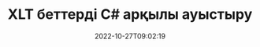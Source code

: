 ---
############################# Static ############################
layout: "auto-gen-merger"
date: 2022-10-27T09:02:19
draft: false
otherformats: ott pdf pps ppsx ppt pptx rtf tex vdx vsdm vsdx vssm vssx vstm vstx vsx

############################# Head ############################
head_title: "C# ішіндегі XLT беттерді ауыстыру және алмасу"
head_description: "Құжаттарды біріктіру API арқылы XLT файлындағы екі беттің орнын C# арқылы ауыстырыңыз және ауыстырыңыз."

############################# Header ############################
title: "XLT беттерді C# арқылы ауыстыру"
description: "XLT беттерді .NET кодының бірнеше жолымен ауыстырыңыз."
bg_image: "https://cms.admin.containerize.com/templates/aspose/App_Themes/V3/images/bg/header1.png"
bg_overlay: false
button:
    enable: true
    icon: "fas fa-arrow-down"
    label: "Тегін сынақ нұсқасын жүктеп алыңыз"
    link: "https://downloads.groupdocs.com/merger/net"

############################# SubMenu ############################
submenu:
    enable: true

    left:
        img_alt: "GroupDocs.Merger for .NET"
        image: "https://cms.admin.containerize.com/templates/groupdocs/images/product-logos/90x90-noborder/groupdocs-merger-net.png"
        product: "GroupDocs.Merger"
        platform: ".NET"

    middle:
        button:

            # button loop
            - link: "https://apireference.groupdocs.com/merger/net"
              text: "API анықтамасы"

            # button loop
            - link: "https://github.com/groupdocs-merger"
              text: "Код мысалдары"

            # button loop
            - link: "https://products.groupdocs.app/merger/family"
              text: "Тікелей демонстрациялар"

            # button loop
            - link: "https://purchase.groupdocs.com/pricing/merger/net"
              text: "Баға белгілеу"

    right:
        link_download: "https://downloads.groupdocs.com/merger"
        link_learn: "https://docs.groupdocs.com/merger/net"
        link_buy: "https://purchase.groupdocs.com"

############################# About ############################
about:
    enable: true
    title: "GroupDocs.Merger for .NET API туралы"
    content: |
        [GroupDocs.Merger for .NET](/kk/merger/net/) PDF, Microsoft Office (Word, Excel, PowerPoint) сияқты кең ауқымды құжат пішімдерін қауіпсіз біріктіру және бөлу үшін қарапайым шешімді ұсынады. , OneNote), OpenDocument, HTML, кескіндер және .NET қолданбаларындағы басқалар. Кодтың бірнеше жолын қосу арқылы құжаттардағы беттердің бағытын жылжыту, жою, бұру, ауыстыру, шығарып алу немесе өзгерту сияқты бірнеше құжат операцияларын орындаңыз. Құжаттарды біріктіретін API сонымен қатар құжат құрылымын, пішімдеу мен беттегі мазмұнды талдау үшін құжат беттерін кескін ретінде алдын ала қарауды қолдайды.
        
        GroupDocs.Merger API файл бетін ауыстыру мүмкіндіктерін қажет ететін корпоративтік шешімдер үшін дұрыс таңдау болып табылады. Бұл API интерфейстеріне .NET Framework, .NET Standard, .NET Core, Mono қоса алғанда, барлық негізгі операциялық жүйелер мен платформаларда жақсы қолдау көрсетіледі.

############################# Steps ############################
steps:
    enable: true
    title_left: ".NET ішіндегі XLT файл беттерін ауыстыру"
    content_left: |
        [GroupDocs.Merger for .NET](/kk/merger/net/) C# әзірлеушілеріне бірнеше оңай қадамдарды орындау арқылы XLT файлындағы беттерді ауыстыруды жеңілдетеді. .
        
        * Алмасу үшін бет нөмірлерін көрсету үшін **SwapOptions** параметрін инициализациялаңыз.
        * **Merger** жаңа данасын жасаңыз және бастапқы құжат жолын конструктор параметрі ретінде өткізіңіз.
        * **SwapPages** қоңырау шалыңыз және **SwapOptions** нысанын өткізіңіз.
        * **Save** дегенге қоңырау шалып, нәтиже құжатын сақтау үшін файл жолын көрсетіңіз.

    title_right: "Жүйе талаптары"
    content_right: |
        GroupDocs.Merger for .NET API интерфейстеріне барлық негізгі платформалар мен операциялық жүйелерде қолдау көрсетіледі. Төмендегі кодты орындамас бұрын, жүйеде келесі алғышарттар орнатылғанына көз жеткізіңіз.

        * Операциялық жүйелер: Microsoft Windows, Linux, MacOS
        * Әзірлеу орталары: Visual Studio, Xamarin, MonoDevelop
        * Фреймворктер: .NET Framework, .NET Standard, .NET Core, Mono
        * GroupDocs.Merger for .NET соңғы нұсқасын [NuGet](https://www.nuget.org/packages/groupdocs.merger) ішінен жүктеп алыңыз.
         
    code: |
     {{% merger/additional-styles %}}
     {{< merger/code-merger title="XLT файл беттерін C# мысал коды арқылы ауыстыру жолы">}}

        ```csharp    
        // GroupDocs.Merger API арқылы XLT файл бетін ауыстырыңыз
        int pageNumber1 = 6;
        int pageNumber2 = 1;

        // Ауыстыратын бет нөмірлерін көрсету үшін SwapOptions сыныбын инициализациялаңыз
        SwapOptions swapOptions = new SwapOptions(pageNumber2, pageNumber1);

        // XLT кіріс құжатымен бірігуді іске қосыңыз
        using (Merger merger = new Merger("input.xlt"))
          {
            // SwapPages әдісіне қоңырау шалыңыз және оған SwapOptions нысанын беріңіз
            merger.SwapPages(swapOptions);
    
            // Сақтау әдісіне қоңырау шалыңыз және шығыс құжатты сақтау үшін қажетті файл жолын өткізіңіз
            merger.Save("output.xlt");
          }
        ```
     {{< /merger/code-merger >}}

############################# Demos ############################
demos:
    enable: true
    title: "Тікелей демонстрациялар - XLT файл беттерін онлайн ауыстырыңыз"
    content: |
       [GroupDocs.Merger Live Demos](https://products.groupdocs.app/splitter/swap-pages/xlt) веб-сайтына кіру арқылы XLT файл бетін дәл қазір ауыстырыңыз.
       Тікелей демонстрацияның келесі артықшылықтары бар.
        
############################# About Formats ############################
about_formats:
    enable: true

############################# More Formats ############################
more_formats:
    enable: true
    title: "Басқа файл пішімдерінің беттерін ауыстыру"
    content: |
        .NET файл пішімдері мен кескіндерге арналған біріктіру және бөлу API құжаттары. Төменде көрсетілгендей кейбір танымал файл пішімдерін ауыстырыңыз.

############################# Back to top ###############################
back_to_top:
    enable: true
---